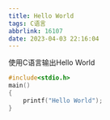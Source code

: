 ```yaml
---
title: Hello World
tags: C语言
abbrlink: 16107
date: 2023-04-03 22:16:04
---
```


使用C语言输出Hello World

```c
#include<stdio.h>
main()
{
    printf("Hello World");
}
```
